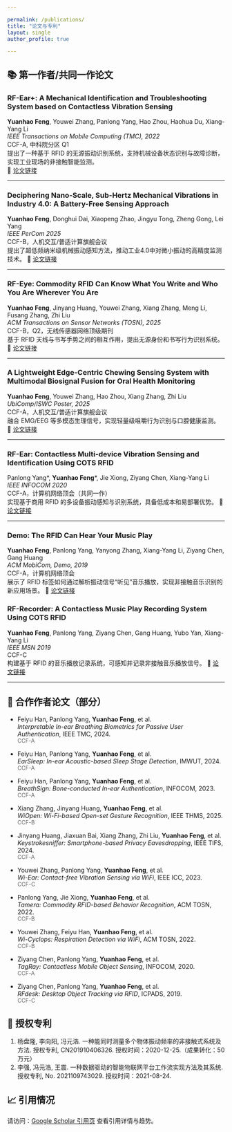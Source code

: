 ```yaml
---

permalink: /publications/
title: "论文与专利"
layout: single
author_profile: true

---
```


## 📚 第一作者/共同一作论文

### RF-Ear+: A Mechanical Identification and Troubleshooting System based on Contactless Vibration Sensing  
**Yuanhao Feng**, Youwei Zhang, Panlong Yang, Hao Zhou, Haohua Du, Xiang-Yang Li  
*IEEE Transactions on Mobile Computing (TMC), 2022*  
CCF-A, 中科院分区 Q1  
提出了一种基于 RFID 的无源振动识别系统，支持机械设备状态识别与故障诊断，实现工业现场的非接触智能监测。  
🔗 [论文链接](https://ieeexplore.ieee.org/document/9904298)


---

### Deciphering Nano-Scale, Sub-Hertz Mechanical Vibrations in Industry 4.0: A Battery-Free Sensing Approach  
**Yuanhao Feng**, Donghui Dai, Xiaopeng Zhao, Jingyu Tong, Zheng Gong, Lei Yang  
*IEEE PerCom 2025*  
CCF-B，人机交互/普适计算旗舰会议  
提出了超低频纳米级机械振动感知方法，推动工业4.0中对微小振动的高精度监测技术。
🔗 [论文链接](https://ieeexplore.ieee.org/abstract/document/11018730)

---

### RF-Eye: Commodity RFID Can Know What You Write and Who You Are Wherever You Are  
**Yuanhao Feng**, Jinyang Huang, Youwei Zhang, Xiang Zhang, Meng Li, Fusang Zhang, Zhi Liu  
*ACM Transactions on Sensor Networks (TOSN), 2025*  
CCF-B，Q2，无线传感器网络顶级期刊  
基于 RFID 天线与书写手势之间的相互作用，提出无源身份和书写行为识别系统。
🔗 [论文链接](https://dl.acm.org/doi/abs/10.1145/3737701)

---

### A Lightweight Edge-Centric Chewing Sensing System with Multimodal Biosignal Fusion for Oral Health Monitoring  
**Yuanhao Feng**, Youwei Zhang, Hao Zhou, Xiang Zhang, Zhi Liu  
*UbiComp/ISWC Poster, 2025*  
CCF-A，人机交互/普适计算旗舰会议  
融合 EMG/EEG 等多模态生理信号，实现轻量级咀嚼行为识别与口腔健康监测。
🔗 [论文链接](待上线)

---

### RF-Ear: Contactless Multi-device Vibration Sensing and Identification Using COTS RFID  
Panlong Yang*, **Yuanhao Feng***, Jie Xiong, Ziyang Chen, Xiang-Yang Li  
*IEEE INFOCOM 2020*  
CCF-A，计算机网络顶会（共同一作）  
实现基于商用 RFID 的多设备振动感知与识别系统，具备低成本和易部署优势。
🔗 [论文链接](https://ieeexplore.ieee.org/document/9904298)

---

### Demo: The RFID Can Hear Your Music Play  
**Yuanhao Feng**, Panlong Yang, Yanyong Zhang, Xiang-Yang Li, Ziyang Chen, Gang Huang  
*ACM MobiCom, Demo, 2019*  
CCF-A，计算机网络顶会  
展示了 RFID 标签如何通过解析振动信号“听见”音乐播放，实现非接触音乐识别的新应用场景。
🔗 [论文链接](https://ieeexplore.ieee.org/document/9904298)

### RF-Recorder: A Contactless Music Play Recording System Using COTS RFID  
**Yuanhao Feng**, Panlong Yang, Ziyang Chen, Gang Huang, Yubo Yan, Xiang-Yang Li  
*IEEE MSN 2019*  
CCF-C  
构建基于 RFID 的音乐播放记录系统，可感知并记录非接触音乐播放信号。
🔗 [论文链接](https://ieeexplore.ieee.org/document/9904298)

---

## 🤝 合作作者论文（部分）

- Feiyu Han, Panlong Yang, **Yuanhao Feng**, et al.  
  *Interpretable In-ear Breathing Biometrics for Passive User Authentication*, IEEE TMC, 2024.  
  <span style="font-size:90%; color: #666;">CCF-A</span>

- Feiyu Han, Panlong Yang, **Yuanhao Feng**, et al.  
  *EarSleep: In-ear Acoustic-based Sleep Stage Detection*, IMWUT, 2024.  
  <span style="font-size:90%; color: #666;">CCF-A</span>

- Feiyu Han, Panlong Yang, **Yuanhao Feng**, et al.  
  *BreathSign: Bone-conducted In-ear Authentication*, INFOCOM, 2023.  
  <span style="font-size:90%; color: #666;">CCF-A</span>

- Xiang Zhang, Jinyang Huang, **Yuanhao Feng**, et al.  
  *WiOpen: Wi-Fi-based Open-set Gesture Recognition*, IEEE THMS, 2025.  
  <span style="font-size:90%; color: #666;">CCF-B</span>

- Jinyang Huang, Jiaxuan Bai, Xiang Zhang, Zhi Liu, **Yuanhao Feng**, et al.  
  *Keystrokesniffer: Smartphone-based Privacy Eavesdropping*, IEEE TIFS, 2024.  
  <span style="font-size:90%; color: #666;">CCF-A</span>

- Youwei Zhang, Panlong Yang, **Yuanhao Feng**, et al.  
  *Wi-Ear: Contact-free Vibration Sensing via WiFi*, IEEE ICC, 2023.  
  <span style="font-size:90%; color: #666;">CCF-C</span>

- Panlong Yang, Jie Xiong, **Yuanhao Feng**, et al.  
  *Tamera: Commodity RFID-based Behavior Recognition*, ACM TOSN, 2022.  
  <span style="font-size:90%; color: #666;">CCF-B</span>

- Youwei Zhang, Feiyu Han, **Yuanhao Feng**, et al.  
  *Wi-Cyclops: Respiration Detection via WiFi*, ACM TOSN, 2022.  
  <span style="font-size:90%; color: #666;">CCF-B</span>

- Ziyang Chen, Panlong Yang, **Yuanhao Feng**, et al.  
  *TagRay: Contactless Mobile Object Sensing*, INFOCOM, 2020.  
  <span style="font-size:90%; color: #666;">CCF-A</span>

- Ziyang Chen, Panlong Yang, **Yuanhao Feng**, et al.  
  *RFdesk: Desktop Object Tracking via RFID*, ICPADS, 2019.  
  <span style="font-size:90%; color: #666;">CCF-C</span>
  
## 📄 授权专利

1. 杨盘隆, 李向阳, 冯元浩. 一种能同时测量多个物体振动频率的非接触式系统及方法. 授权专利, CN201910406326. 授权时间：2020-12-25.（成果转化：50万元）
2. 李强, 冯元浩, 王震. 一种数据驱动的智能物联网平台工作流实现方法及其系统. 授权专利, No. 2021109743029. 授权时间：2021-08-24.

## 📈 引用情况

请访问：[Google Scholar 引用页](https://scholar.google.com/citations?hl=zh-CN&user=bENA-F0AAAAJ) 查看引用详情与趋势。
